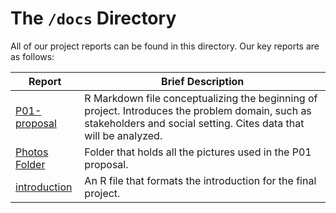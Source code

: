 
# The `/docs` Directory

All of our project reports can be found in this directory. Our key reports are
as follows:


|Report | Brief Description|
|---------------| -----------------|
|[P01-proposal](./p01-proposal.Rmd) | R Markdown file conceptualizing the beginning of project. Introduces the problem domain, such as stakeholders and social setting. Cites data that will be analyzed.
|[Photos Folder](./photos) | Folder that holds all the pictures used in the P01 proposal.
|[introduction](./introduction.R) | An R file that formats the introduction for the final project.
